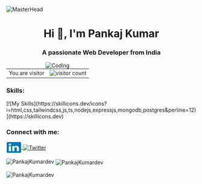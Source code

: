 ![MasterHead](https://user-images.githubusercontent.com/74038190/225813708-98b745f2-7d22-48cf-9150-083f1b00d6c9.gif)
<h1 align="center">Hi 👋, I'm Pankaj Kumar</h1>
<h3 align="center">A passionate Web Developer from India</h3>

<img align="right" alt="Coding" width="400" src="https://cdn.dribbble.com/users/1162077/screenshots/3848914/programmer.gif">

<table>
  <tr>
    <td>You are visitor</td>
    <td><img src="https://profile-counter.glitch.me/PankajKumardev/count.svg" alt="visitor count" height="30" width="224" /></td>
  </tr>
</table>

<h3 align="left">Skills:</h3>
[![My Skills](https://skillicons.dev/icons?i=html,css,tailwindcss,js,ts,nodejs,expressjs,mongodb,postgres&perline=12)](https://skillicons.dev)

<h3 align="left">Connect with me:</h3>
<p align="left">
  <a href="https://www.linkedin.com/in/pankajkumardev0/" target="blank">
    <img align="center" src="https://raw.githubusercontent.com/devicons/devicon/master/icons/linkedin/linkedin-original.svg" alt="Pankaj Kumar" height="30" width="40" />
  </a>
  <a href="https://x.com/Pankajkumar_dev" target="blank">
    <img align="center" src="https://upload.wikimedia.org/wikipedia/commons/6/60/Twitter_Logo_as_of_2021.svg" alt="Twitter" height="30" width="30" />
  </a>
</p>

<p><img align="left" src="https://github-readme-stats.vercel.app/api/top-langs?username=PankajKumardev&show_icons=true&locale=en&layout=compact&theme=tokyonight" alt="PankajKumardev" /></p>
<p>&nbsp;<img align="center" src="https://github-readme-stats.vercel.app/api?username=PankajKumardev&show_icons=true&locale=en&theme=tokyonight" alt="PankajKumardev" /></p>
<p><img align="center" src="https://github-readme-streak-stats.herokuapp.com/?user=PankajKumardev&theme=tokyonight" alt="PankajKumardev" /></p>
